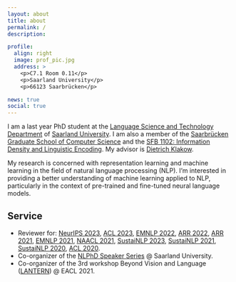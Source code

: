 ```yaml
---
layout: about
title: about
permalink: /
description: 

profile:
  align: right
  image: prof_pic.jpg
  address: >
    <p>C7.1 Room 0.11</p>
    <p>Saarland University</p>
    <p>66123 Saarbrücken</p>

news: true
social: true
---
```


I am a last year PhD student at the [Language Science and Technology Department](https://www.uni-saarland.de/en/department/lst.html) of [Saarland University](https://www.uni-saarland.de/en/home.html). I am also a member of the [Saarbrücken Graduate School of Computer Science](https://www.graduateschool-computerscience.de/) and the [SFB 1102: Information Density and Linguistic Encoding](http://www.sfb1102.uni-saarland.de/). My advisor is [Dietrich Klakow](https://scholar.google.de/citations?user=_HtGYmoAAAAJ&hl=en&oi=ao).

My research is concerned with representation learning and machine learning in the field of natural language processing (NLP). I’m interested in providing a better understanding of machine learning applied to NLP, particularly in the context of pre-trained and fine-tuned neural language models.

## Service

- Reviewer for: [NeurIPS 2023](https://nips.cc/), [ACL 2023](https://2023.aclweb.org/), [EMNLP 2022](https://2022.emnlp.org/), [ARR 2022](https://aclrollingreview.org/), [ARR 2021](https://aclrollingreview.org/), [EMNLP 2021](https://2021.emnlp.org/), [NAACL 2021](https://2021.naacl.org/), [SustaiNLP 2023](https://sites.google.com/view/sustainlp2023), [SustaiNLP 2021](https://sites.google.com/view/sustainlp2021/home), [SustaiNLP 2020](https://sites.google.com/view/sustainlp2020/home), [ACL 2020](https://acl2020.org/).
- Co-organizer of the [NLPhD Speaker Series](https://sites.google.com/view/nlphd-saar/startseite) @ Saarland University.
- Co-organizer of the 3rd workshop Beyond Vision and Language ([LANTERN](https://aclanthology.org/2021.lantern-1.0/)) @ EACL 2021.

